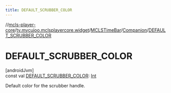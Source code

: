 ```yaml
---
title: DEFAULT_SCRUBBER_COLOR
---
```

//[mcls-player-core](../../../../index.html)/[tv.mycujoo.mclsplayercore.widget](../../index.html)/[MCLSTimeBar](../index.html)/[Companion](index.html)/[DEFAULT_SCRUBBER_COLOR](-d-e-f-a-u-l-t_-s-c-r-u-b-b-e-r_-c-o-l-o-r.html)



# DEFAULT_SCRUBBER_COLOR



[androidJvm]\
const val [DEFAULT_SCRUBBER_COLOR](-d-e-f-a-u-l-t_-s-c-r-u-b-b-e-r_-c-o-l-o-r.html): [Int](https://kotlinlang.org/api/latest/jvm/stdlib/kotlin/-int/index.html)



Default color for the scrubber handle.




